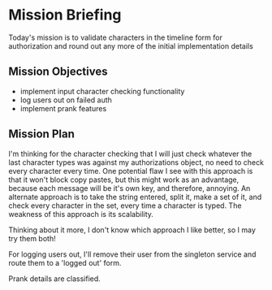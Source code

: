 # Mission Briefing

Today's mission is to validate characters in the timeline form for authorization and round out any more of the initial implementation details

## Mission Objectives

- implement input character checking functionality
- log users out on failed auth
- implement prank features

## Mission Plan

I'm thinking for the character checking that I will just check whatever the last character types was against my authorizations object, no need to check every character every time. One potential flaw I see with this approach is that it won't block copy pastes, but this might work as an advantage, because each message will be it's own key, and therefore, annoying. An alternate approach is to take the string entered, split it, make a set of it, and check every character in the set, every time a character is typed. The weakness of this approach is its scalability.

Thinking about it more, I don't know which approach I like better, so I may try them both!

For logging users out, I'll remove their user from the singleton service and route them to a 'logged out' form.

Prank details are classified.

